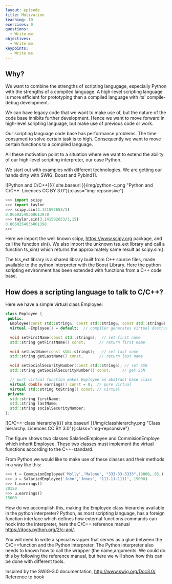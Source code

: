 ```yaml
---
layout: episode
title: Motivation
teaching: 10
exercises: 0
questions:
  - Write me.
objectives:
  - Write me.
keypoints:
  - Write me.
---
```


## Why?

We want to combine the strengths of scripting langugage, especially Python with
the strengths of a compiled language. A high-level scripting language is more
efficient for prototyping than a compiled language with its'  compile-debug
development.

We can have legacy code that we want to make use of, but the nature of the code
base inhibits further development. Hence we want to move forward in high-level
scripting language, but make use of previous code or work.

Our scripting language code base has performance problems. The time consumed to
solve certain task is to high. Consequently we want to move certain functions
to a compiled language.

All these motivation point to a situation where we want to extend the ability
of our high-level scripting interpreter, our case Python.

We start out with examples with different technologies. We are getting our
hands dirty with SWIG, Boost and Pybind11.

![Python and C/C++]({{ site.baseurl }}/img/python-c.png "Python and C/C++. Licences CC BY 3.0"){:class="img-repsonsive"}

```python
>>> import scipy
>>> import taylor
>>> scipy.sin(3.141592653/3)
0.86602540368613978
>>> taylor.sin(3.141592653/3,15)
0.8660254036861398
>>>
```
Here we import the well known scipy, https://www.scipy.org package, and call
the function sin(). We also import the unknown tss_ext library and call a
function ts_sin() which returns the approximately same result as scipy.sin().

The tss_ext library is a shared library built from C++ source files, made
available to the python interpreter with the Boost Library. Here the python
scripting environment has been extended with functions from a C++ code base.


## How does a scripting language to talk to C/C++?

Here we have a simple virtual class Employee:
```C++
class Employee {
 public:
  Employee(const std::string&, const std::string&, const std::string&);
  virtual ~Employee() = default;  // compiler generates virtual destructor

  void setFirstName(const std::string&);  // set first name
  std::string getFirstName() const;      // return first name

  void setLastName(const std::string&);   // set last name
  std::string getLastName() const;       // return last name

  void setSocialSecurityNumber(const std::string&); // set SSN
  std::string getSocialSecurityNumber() const;     // get SSN

  // purt virtual function makes Employee an abstract base class
  virtual double earnings() const = 0;  // pure virtual
  virtual std::string toString() const; // virtual
 private:
  std::string firstName;
  std::string lastName;
  std::string socialSecurityNumber;
};

```
![C/C++-class hierarchy]({{ site.baseurl }}/img/classhierarchy.png "Class hierarchy. Licences CC BY 3.0"){:class="img-repsonsive"}

The figure shows two classes SalariedEmployee and CommisionEmploye which
inherit Employee. These two classes must implement the virtual functions
according to the C++-standard.

From Python we would like to make use of these classes and their methods in a
way like this:

```Python
>>> t = CommisionEmployee('Molly','Malone', "333-33-3333",19000,.05,)
>>> u = SalariedEmployee('John','Jones', '111-11-1111', 15000)
>>> t.earnings()
20150
>>> u.earnings()
15000
```
How do we accomplish this, making the Employee class hierarchy available in the
python interpreter? Python, as most scripting language, has a foreign function
interface which defines how external functions commands can hook into the
interpreter, here the C/C++ reference manual https://docs.python.org/2/c-api/.

You will need to write a special wrapper that serves as a glue between the
C/C++function and the Python interpreter. The Python interpreter also needs to
known how to call the wrapper (the name,arguments. We could do this by
following the reference manual, but here we will show how this can be done with
different tools.


Inspired by the SWIG-3.0 documentation, http://www.swig.org/Doc3.0/
Reference to book
